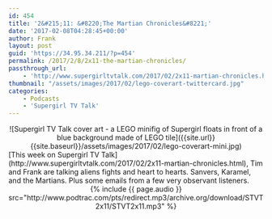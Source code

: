 ```yaml
---
id: 454
title: '2&#215;11: &#8220;The Martian Chronicles&#8221;'
date: '2017-02-08T04:28:45+00:00'
author: Frank
layout: post
guid: 'https://34.95.34.211/?p=454'
permalink: /2017/2/8/2x11-the-martian-chronicles/
passthrough_url:
    - 'http://www.supergirltvtalk.com/2017/02/2x11-martian-chronicles.html'
thumbnail: "/assets/images/2017/02/lego-coverart-twittercard.jpg"
categories:
    - Podcasts
    - 'Supergirl TV Talk'
---
```


<div markdown="1" style="text-align: center;">
![Supergirl TV Talk cover art - a LEGO minifig of Supergirl floats in front of a blue background made of LEGO tile]({{site.url}}{{site.baseurl}}/assets/images/2017/02/lego-coverart-mini.jpg)
</div>
[This week on Supergirl TV Talk](http://www.supergirltvtalk.com/2017/02/2x11-martian-chronicles.html), Tim and Frank are talking aliens fights and heart to hearts. Sanvers, Karamel, and the Martians. Plus some emails from a few very observant listeners.

<div markdown="1" style="text-align: center;">
{% include {{ page.audio }} src="http://www.podtrac.com/pts/redirect.mp3/archive.org/download/STVT2x11/STVT2x11.mp3" %}
